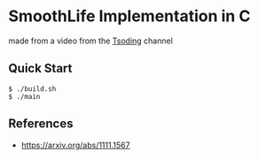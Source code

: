 # SmoothLife Implementation in C
made from a video from the [Tsoding](https://www.youtube.com/@TsodingDaily) channel

## Quick Start

```console
$ ./build.sh
$ ./main
```

## References

- https://arxiv.org/abs/1111.1567
